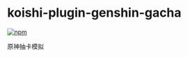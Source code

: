 # koishi-plugin-genshin-gacha

[![npm](https://img.shields.io/npm/v/koishi-plugin-genshin-gacha?style=flat-square)](https://www.npmjs.com/package/koishi-plugin-genshin-gacha)

原神抽卡模拟
